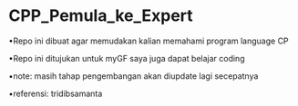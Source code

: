 # CPP_Pemula_ke_Expert
•Repo ini dibuat agar memudakan kalian memahami program language CP

•Repo ini ditujukan untuk myGF saya juga dapat belajar coding

•note: masih tahap pengembangan akan diupdate lagi secepatnya

•referensi:
tridibsamanta
